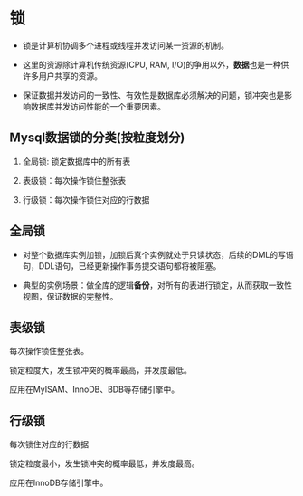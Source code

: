# 锁

- 锁是计算机协调多个进程或线程并发访问某一资源的机制。

- 这里的资源除计算机传统资源(CPU, RAM, I/O)的争用以外，**数据**也是一种供许多用户共享的资源。

- 保证数据并发访问的一致性、有效性是数据库必须解决的问题，锁冲突也是影响数据库并发访问性能的一个重要因素。

## Mysql数据锁的分类(按粒度划分)

 1. 全局锁: 锁定数据库中的所有表

 2. 表级锁：每次操作锁住整张表

 3. 行级锁：每次操作锁住对应的行数据

## 全局锁

- 对整个数据库实例加锁，加锁后真个实例就处于只读状态，后续的DML的写语句，DDL语句，已经更新操作事务提交语句都将被阻塞。

- 典型的实例场景：做全库的逻辑**备份**，对所有的表进行锁定，从而获取一致性视图，保证数据的完整性。

## 表级锁

每次操作锁住整张表。

锁定粒度大，发生锁冲突的概率最高，并发度最低。

应用在MyISAM、InnoDB、BDB等存储引擎中。

## 行级锁

每次锁住对应的行数据

锁定粒度最小，发生锁冲突的概率最低，并发度最高。

应用在InnoDB存储引擎中。
